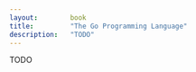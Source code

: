 ```yaml
---
layout:        book
title:         "The Go Programming Language"
description:   "TODO"
---
```


TODO
